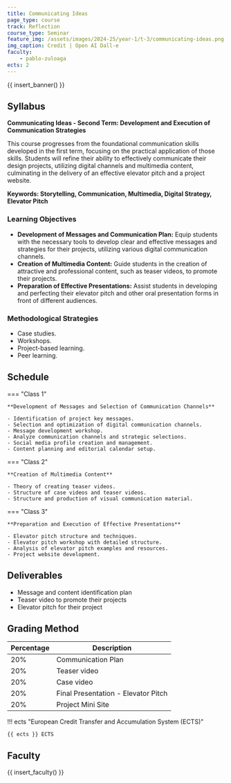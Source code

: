 ```yaml
---
title: Communicating Ideas 
page_type: course
track: Reflection
course_type: Seminar
feature_img: /assets/images/2024-25/year-1/t-3/communicating-ideas.png
img_caption: Credit | Open AI Dall-e
faculty:
    - pablo-zuloaga
ects: 2
---
```


{{ insert_banner() }}

## Syllabus

**Communicating Ideas - Second Term: Development and Execution of Communication Strategies**

This course progresses from the foundational communication skills developed in the first term, focusing on the practical application of those skills. Students will refine their ability to effectively communicate their design projects, utilizing digital channels and multimedia content, culminating in the delivery of an effective elevator pitch and a project website.

**Keywords: Storytelling, Communication, Multimedia, Digital Strategy, Elevator Pitch** 

### Learning Objectives

- **Development of Messages and Communication Plan:** Equip students with the necessary tools to develop clear and effective messages and strategies for their projects, utilizing various digital communication channels.
- **Creation of Multimedia Content:** Guide students in the creation of attractive and professional content, such as teaser videos, to promote their projects.
- **Preparation of Effective Presentations:** Assist students in developing and perfecting their elevator pitch and other oral presentation forms in front of different audiences.

### Methodological Strategies

- Case studies.
- Workshops.
- Project-based learning.
- Peer learning.

## Schedule

=== "Class 1"

    **Development of Messages and Selection of Communication Channels**

    - Identification of project key messages.
    - Selection and optimization of digital communication channels.
    - Message development workshop.
    - Analyze communication channels and strategic selections.
    - Social media profile creation and management.
    - Content planning and editorial calendar setup.


=== "Class 2"

    **Creation of Multimedia Content**

    - Theory of creating teaser videos.
    - Structure of case videos and teaser videos.
    - Structure and production of visual communication material.


=== "Class 3"

    **Preparation and Execution of Effective Presentations**

    - Elevator pitch structure and techniques.
    - Elevator pitch workshop with detailed structure.
    - Analysis of elevator pitch examples and resources.
    - Project website development.

    
## Deliverables

- Message and content identification plan
- Teaser video to promote their projects
- Elevator pitch for their project
 
## Grading Method

| Percentage  | Description                         |
| ----------- | ------------------------------------|
| 20%         | Communication Plan                       |
| 20%         | Teaser video    |
| 20%         | Case video                       |
| 20%         | Final Presentation - Elevator Pitch                     |
| 20%         | Project Mini Site                       |

!!! ects "European Credit Transfer and Accumulation System (ECTS)"

    {{ ects }} ECTS


## Faculty

{{ insert_faculty() }}
